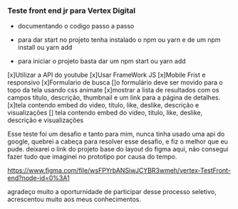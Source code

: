 ### Teste front end jr para Vertex Digital

- documentando o codigo passo a passo

- para dar start no projeto tenha instalado o npm ou yarn e de um npm install ou yarn add
- para iniciar o projeto basta dar um npm start ou yarn add

[x]Utilizar a API do youtube
[x]Usar FrameWork JS
[x]Mobile Frist e responsivo
[x]Formulario de busca
[]o formulário deve ser movido para o topo da tela usando css animate
[x]mostrar a lista de resultados com os campos título, descrição, thumbnail e um link para a página de detalhes.
[x]tela contendo embed do video, título, like, deslike, descrição e visualizações
[] tela contendo embed do video, título, like, deslike, descrição e visualizações

Esse teste foi um desafio e tanto para mim, nunca tinha usado uma api do google, quebrei a cabeça para resolver esse desafio, e fiz o melhor que eu pude. deixarei o link do projeto base do layout do figma aqui, não consegui fazer tudo que imaginei no prototipo por causa do tempo.

https://www.figma.com/file/wsFPYrbANSiwJCYBR3wmeh/vertex-TestFront-end?node-id=0%3A1

agradeço muito a oporturnidade de participar desse processo seletivo, acrescentou muito aos meus conhecimentos.
